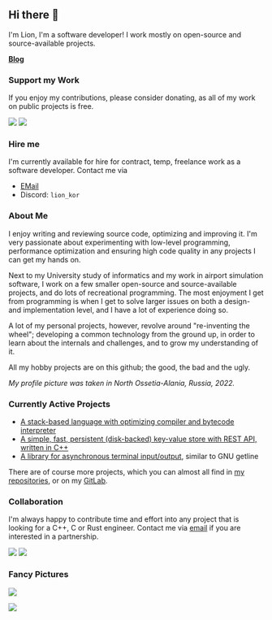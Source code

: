 ## Hi there 👋 

I'm Lion, I'm a software developer! I work mostly on open-source and source-available projects.

**[Blog](https://blog.kortlepel.com/)**

### Support my Work

If you enjoy my contributions, please consider donating, as all of my work on public projects is free.

[![](https://img.shields.io/badge/Support%20my%20Work-Patreon-%23ff424d)](https://patreon.com/lion_kor) 
[![](https://img.shields.io/badge/Support%20my%20Work-PayPal-%230079c1%20)](https://www.paypal.com/donate?hosted_button_id=BHWMH7GDX35QS)

### Hire me

I'm currently available for hire for contract, temp, freelance work as a software developer. Contact me via 

- [EMail](mailto:development@kortlepel.com)
- Discord: `lion_kor`

### About Me

I enjoy writing and reviewing source code, optimizing and improving it. I'm very passionate about experimenting with low-level programming, performance optimization and ensuring high code quality in any projects I can get my hands on. 

Next to my University study of informatics and my work in airport simulation software, I work on a few smaller open-source and source-available projects, and do lots of recreational programming. The most enjoyment I get from programming is when I get to solve larger issues on both a design- and implementation level, and I have a lot of experience doing so.

A lot of my personal projects, however, revolve around "re-inventing the wheel"; developing a common technology from the ground up, in order to learn about the internals and challenges, and to grow my understanding of it.

All my hobby projects are on this github; the good, the bad and the ugly.

*My profile picture was taken in North Ossetia-Alania, Russia, 2022.*

### Currently Active Projects

- [A stack-based language with optimizing compiler and bytecode interpreter](https://github.com/lionkor/mcl)
- [A simple, fast, persistent (disk-backed) key-value store with REST API, written in C++](https://github.com/lionkor/kv-api)
- [A library for asynchronous terminal input/output](https://github.com/lionkor/commandline), similar to GNU getline

There are of course more projects, which you can almost all find in [my repositories](https://github.com/lionkor?tab=repositories&q=&type=public&language=), or on my [GitLab](https://gitlab.com/lionkor).

### Collaboration

I'm always happy to contribute time and effort into any project that is looking for a C++, C or Rust engineer. Contact me via [email](mailto:development@kortlepel.com) if you are interested in a partnership.

[![](https://img.shields.io/badge/E--Mail-Message%20me!-blue)](mailto:development@kortlepel.com) [![](https://img.shields.io/badge/Discord-Join%20my%20server!-%237289da%20)](https://discord.gg/6vKcaMqR5K)

### Fancy Pictures

![](https://github-readme-stats.vercel.app/api?username=lionkor&show_icons=true)

![](https://github-profile-summary-cards.vercel.app/api/cards/most-commit-language?username=lionkor&theme=default)
